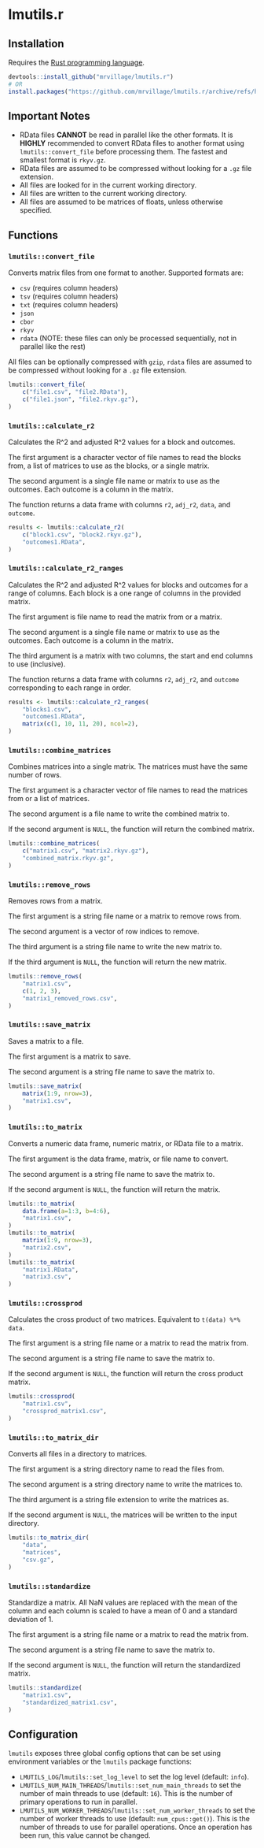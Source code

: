 # lmutils.r

## Installation

Requires the [Rust programming language](https://rust-lang.org).

```r
devtools::install_github("mrvillage/lmutils.r")
# OR
install.packages("https://github.com/mrvillage/lmutils.r/archive/refs/heads/master.tar.gz", repos=NULL) # use .zip for Windows
```

## Important Notes

- RData files **CANNOT** be read in parallel like the other formats. It is **HIGHLY** recommended to convert RData files to another format using `lmutils::convert_file` before processing them. The fastest and smallest format is `rkyv.gz`.
- RData files are assumed to be compressed without looking for a `.gz` file extension.
- All files are looked for in the current working directory.
- All files are written to the current working directory.
- All files are assumed to be matrices of floats, unless otherwise specified.

## Functions

### `lmutils::convert_file`

Converts matrix files from one format to another. Supported formats are:
- `csv` (requires column headers)
- `tsv` (requires column headers)
- `txt` (requires column headers)
- `json`
- `cbor`
- `rkyv`
- `rdata` (NOTE: these files can only be processed sequentially, not in parallel like the rest)

All files can be optionally compressed with `gzip`, `rdata` files are assumed to be compressed without looking for a `.gz` file extension.

```r
lmutils::convert_file(
    c("file1.csv", "file2.RData"),
    c("file1.json", "file2.rkyv.gz"),
)
```

### `lmutils::calculate_r2`

Calculates the R^2 and adjusted R^2 values for a block and outcomes.

The first argument is a character vector of file names to read the blocks from, a list of matrices to use as the blocks, or a single matrix.

The second argument is a single file name or matrix to use as the outcomes. Each outcome is a column in the matrix.

The function returns a data frame with columns `r2`, `adj_r2`, `data`, and `outcome`.

```r
results <- lmutils::calculate_r2(
    c("block1.csv", "block2.rkyv.gz"),
    "outcomes1.RData",
)
```

### `lmutils::calculate_r2_ranges`

Calculates the R^2 and adjusted R^2 values for blocks and outcomes for a range of columns. Each block is a one range of columns in the provided matrix.

The first argument is file name to read the matrix from or a matrix.

The second argument is a single file name or matrix to use as the outcomes. Each outcome is a column in the matrix.

The third argument is a matrix with two columns, the start and end columns to use (inclusive).

The function returns a data frame with columns `r2`, `adj_r2`, and `outcome` corresponding to each range in order.

```r
results <- lmutils::calculate_r2_ranges(
    "blocks1.csv",
    "outcomes1.RData",
    matrix(c(1, 10, 11, 20), ncol=2),
)
```

### `lmutils::combine_matrices`

Combines matrices into a single matrix. The matrices must have the same number of rows.

The first argument is a character vector of file names to read the matrices from or a list of matrices.

The second argument is a file name to write the combined matrix to.

If the second argument is `NULL`, the function will return the combined matrix.

```r
lmutils::combine_matrices(
    c("matrix1.csv", "matrix2.rkyv.gz"),
    "combined_matrix.rkyv.gz",
)
```

### `lmutils::remove_rows`

Removes rows from a matrix.

The first argument is a string file name or a matrix to remove rows from.

The second argument is a vector of row indices to remove.

The third argument is a string file name to write the new matrix to.

If the third argument is `NULL`, the function will return the new matrix.

```r
lmutils::remove_rows(
    "matrix1.csv",
    c(1, 2, 3),
    "matrix1_removed_rows.csv",
)
```


### `lmutils::save_matrix`

Saves a matrix to a file.

The first argument is a matrix to save.

The second argument is a string file name to save the matrix to.

```r
lmutils::save_matrix(
    matrix(1:9, nrow=3),
    "matrix1.csv",
)
```

### `lmutils::to_matrix`

Converts a numeric data frame, numeric matrix, or RData file to a matrix.

The first argument is the data frame, matrix, or file name to convert.

The second argument is a string file name to save the matrix to.

If the second argument is `NULL`, the function will return the matrix.

```r
lmutils::to_matrix(
    data.frame(a=1:3, b=4:6),
    "matrix1.csv",
)
lmutils::to_matrix(
    matrix(1:9, nrow=3),
    "matrix2.csv",
)
lmutils::to_matrix(
    "matrix1.RData",
    "matrix3.csv",
)
```

### `lmutils::crossprod`

Calculates the cross product of two matrices. Equivalent to `t(data) %*% data`.

The first argument is a string file name or a matrix to read the matrix from.

The second argument is a string file name to save the matrix to.

If the second argument is `NULL`, the function will return the cross product matrix.

```r
lmutils::crossprod(
    "matrix1.csv",
    "crossprod_matrix1.csv",
)
```

### `lmutils::to_matrix_dir`

Converts all files in a directory to matrices.

The first argument is a string directory name to read the files from.

The second argument is a string directory name to write the matrices to.

The third argument is a string file extension to write the matrices as.

If the second argument is `NULL`, the matrices will be written to the input directory.

```r
lmutils::to_matrix_dir(
    "data",
    "matrices",
    "csv.gz",
)
```

### `lmutils::standardize`

Standardize a matrix. All NaN values are replaced with the mean of the column and each column is scaled to have a mean of 0 and a standard deviation of 1.

The first argument is a string file name or a matrix to read the matrix from.

The second argument is a string file name to save the matrix to.

If the second argument is `NULL`, the function will return the standardized matrix.

```r
lmutils::standardize(
    "matrix1.csv",
    "standardized_matrix1.csv",
)
```

## Configuration

`lmutils` exposes three global config options that can be set using environment variables or the `lmutils` package functions:

- `LMUTILS_LOG`/`lmutils::set_log_level` to set the log level (default: `info`).
- `LMUTILS_NUM_MAIN_THREADS`/`lmutils::set_num_main_threads` to set the number of main threads to use (default: `16`). This is the number of primary operations to run in parallel.
- `LMUTILS_NUM_WORKER_THREADS`/`lmutils::set_num_worker_threads` to set the number of worker threads to use (default: `num_cpus::get()`). This is the number of threads to use for parallel operations. Once an operation has been run, this value cannot be changed.

